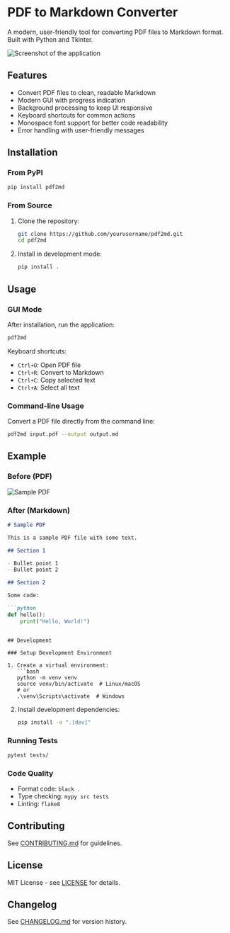 # PDF to Markdown Converter

A modern, user-friendly tool for converting PDF files to Markdown format. Built with Python and Tkinter.

![Screenshot of the application](docs/screenshot.png)

## Features

- Convert PDF files to clean, readable Markdown
- Modern GUI with progress indication
- Background processing to keep UI responsive
- Keyboard shortcuts for common actions
- Monospace font support for better code readability
- Error handling with user-friendly messages

## Installation

### From PyPI

```bash
pip install pdf2md
```

### From Source

1. Clone the repository:
   ```bash
   git clone https://github.com/yourusername/pdf2md.git
   cd pdf2md
   ```

2. Install in development mode:
   ```bash
   pip install .
   ```

## Usage

### GUI Mode

After installation, run the application:
```bash
pdf2md
```

Keyboard shortcuts:
- `Ctrl+O`: Open PDF file
- `Ctrl+R`: Convert to Markdown
- `Ctrl+C`: Copy selected text
- `Ctrl+A`: Select all text

### Command-line Usage

Convert a PDF file directly from the command line:
```bash
pdf2md input.pdf --output output.md
```

## Example

### Before (PDF)
![Sample PDF](docs/sample_pdf.png)

### After (Markdown)
```markdown
# Sample PDF

This is a sample PDF file with some text.

## Section 1

- Bullet point 1
- Bullet point 2

## Section 2

Some code:

```python
def hello():
    print("Hello, World!")
```
```

## Development

### Setup Development Environment

1. Create a virtual environment:
   ```bash
   python -m venv venv
   source venv/bin/activate  # Linux/macOS
   # or
   .\venv\Scripts\activate  # Windows
   ```

2. Install development dependencies:
   ```bash
   pip install -e ".[dev]"
   ```

### Running Tests

```bash
pytest tests/
```

### Code Quality

- Format code: `black .`
- Type checking: `mypy src tests`
- Linting: `flake8`

## Contributing

See [CONTRIBUTING.md](CONTRIBUTING.md) for guidelines.

## License

MIT License - see [LICENSE](LICENSE) for details.

## Changelog

See [CHANGELOG.md](CHANGELOG.md) for version history. 